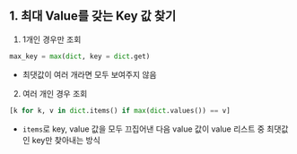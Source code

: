 
## 1. 최대 Value를 갖는 Key 값 찾기

1. 1개인 경우만 조회
```python
max_key = max(dict, key = dict.get)
```
- 최댓값이 여러 개라면 모두 보여주지 않음

2. 여러 개인 경우 조회
```python
[k for k, v in dict.items() if max(dict.values()) == v]
```
- `items`로 key, value 값을 모두 끄집어낸 다음 value 값이 value 리스트 중 최댓값인 key만 찾아내는 방식
